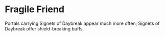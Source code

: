 # Fragile Friend

Portals carrying Signets of Daybreak appear much more often; Signets of Daybreak offer shield-breaking buffs.
